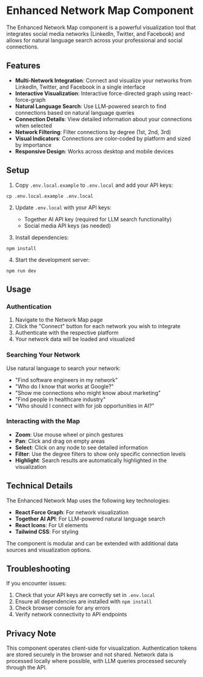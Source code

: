 # Enhanced Network Map Component

The Enhanced Network Map component is a powerful visualization tool that integrates social media networks (LinkedIn, Twitter, and Facebook) and allows for natural language search across your professional and social connections.

## Features

- **Multi-Network Integration**: Connect and visualize your networks from LinkedIn, Twitter, and Facebook in a single interface
- **Interactive Visualization**: Interactive force-directed graph using react-force-graph
- **Natural Language Search**: Use LLM-powered search to find connections based on natural language queries
- **Connection Details**: View detailed information about your connections when selected
- **Network Filtering**: Filter connections by degree (1st, 2nd, 3rd)
- **Visual Indicators**: Connections are color-coded by platform and sized by importance
- **Responsive Design**: Works across desktop and mobile devices

## Setup

1. Copy `.env.local.example` to `.env.local` and add your API keys:

```
cp .env.local.example .env.local
```

2. Update `.env.local` with your API keys:
   - Together AI API key (required for LLM search functionality)
   - Social media API keys (as needed)

3. Install dependencies:

```
npm install
```

4. Start the development server:

```
npm run dev
```

## Usage

### Authentication

1. Navigate to the Network Map page
2. Click the "Connect" button for each network you wish to integrate
3. Authenticate with the respective platform
4. Your network data will be loaded and visualized

### Searching Your Network

Use natural language to search your network:

- "Find software engineers in my network"
- "Who do I know that works at Google?"
- "Show me connections who might know about marketing"
- "Find people in healthcare industry"
- "Who should I connect with for job opportunities in AI?"

### Interacting with the Map

- **Zoom**: Use mouse wheel or pinch gestures
- **Pan**: Click and drag on empty areas
- **Select**: Click on any node to see detailed information
- **Filter**: Use the degree filters to show only specific connection levels
- **Highlight**: Search results are automatically highlighted in the visualization

## Technical Details

The Enhanced Network Map uses the following key technologies:

- **React Force Graph**: For network visualization
- **Together AI API**: For LLM-powered natural language search
- **React Icons**: For UI elements
- **Tailwind CSS**: For styling

The component is modular and can be extended with additional data sources and visualization options.

## Troubleshooting

If you encounter issues:

1. Check that your API keys are correctly set in `.env.local`
2. Ensure all dependencies are installed with `npm install`
3. Check browser console for any errors
4. Verify network connectivity to API endpoints

## Privacy Note

This component operates client-side for visualization. Authentication tokens are stored securely in the browser and not shared. Network data is processed locally where possible, with LLM queries processed securely through the API.
